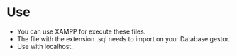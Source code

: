 # Use
- You can use XAMPP for execute these files.
- The file with the extension .sql needs to import on your Database gestor.
- Use with localhost.

